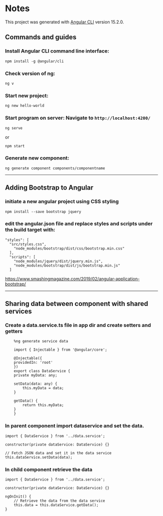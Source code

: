# Notes

This project was generated with [Angular CLI](https://github.com/angular/angular-cli) version 15.2.0.

## Commands and guides

### Install Angular CLI command line interface:
    npm install -g @angular/cli

### Check version of ng:
    ng v

### Start new project:
    ng new hello-world

### Start program on server: Navigate to `http://localhost:4200/`
    ng serve
    
or

    npm start

### Generate new component:
    ng generate component components/componentname

---
## Adding Bootstrap to Angular

### initiate a new angular project using CSS styling

    npm install --save bootstrap jquery

### edit the angular.json file and replace styles and scripts under the build target with:

    "styles": [
      "src/styles.css", 
        "node_modules/bootstrap/dist/css/bootstrap.min.css"
      ],
      "scripts": [
        "node_modules/jquery/dist/jquery.min.js",
        "node_modules/bootstrap/dist/js/bootstrap.min.js"
      ]



https://www.smashingmagazine.com/2019/02/angular-application-bootstrap/

---
## Sharing data between component with shared services

### Create a data.service.ts file in app dir and create setters and getters

        %ng generate service data

        import { Injectable } from '@angular/core';

        @Injectable({
        providedIn: 'root'
        })
        export class DataService {
        private myData: any;

        setData(data: any) {
            this.myData = data;
        }

        getData() {
            return this.myData;
        }
        }


### In parent component import dataservice and set the data.

    import { DataService } from '../data.service';

    constructor(private dataService: DataService) {}

    // Fetch JSON data and set it in the data service
    this.dataService.setData(data);

### In child component retrieve the data

    import { DataService } from '../data.service';

    constructor(private dataService: DataService) {}

    ngOnInit() {
        // Retrieve the data from the data service
        this.data = this.dataService.getData();
    }